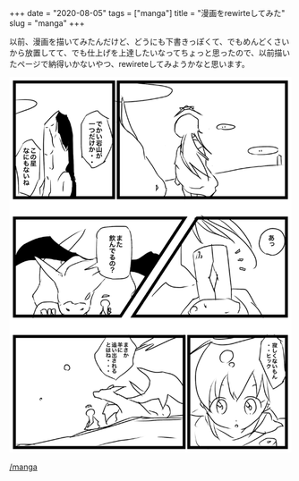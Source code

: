 +++
date = "2020-08-05"
tags = ["manga"]
title = "漫画をrewirteしてみた"
slug = "manga"
+++

以前、漫画を描いてみたんだけど、どうにも下書きっぽくて、でもめんどくさいから放置してて、でも仕上げを上達したいなってちょっと思ったので、以前描いたページで納得いかないやつ、rewireteしてみようかなと思います。

![](/manga/1.png)

[/manga](/manga)

